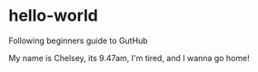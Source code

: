 # hello-world
Following beginners guide to GutHub

My name is Chelsey, its 9.47am, I'm tired, and I wanna go home!
